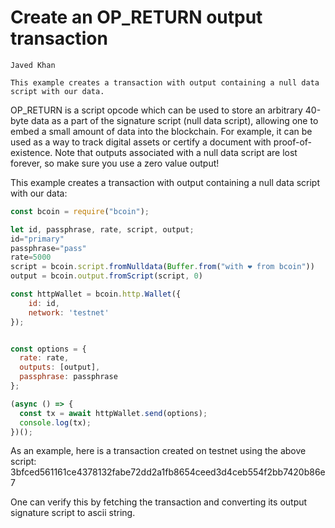 # Create an OP_RETURN output transaction

```post-author
Javed Khan
```
```post-description
This example creates a transaction with output containing a null data script with our data.
```

OP_RETURN is a script opcode which can be used to store an arbitrary 40-byte
data as a part of the signature script (null data script), allowing one to
embed a small amount of data into the blockchain. For example, it can be used
as a way to track digital assets or certify a document with proof-of-existence.
Note that outputs associated with a null data script are lost forever, so make
sure you use a zero value output!

This example creates a transaction with output containing a null data script
with our data:

```javascript
const bcoin = require("bcoin");

let id, passphrase, rate, script, output;
id="primary"
passphrase="pass"
rate=5000
script = bcoin.script.fromNulldata(Buffer.from("with ❤︎ from bcoin"))
output = bcoin.output.fromScript(script, 0)

const httpWallet = bcoin.http.Wallet({
    id: id,
    network: 'testnet'
});


const options = {
  rate: rate,
  outputs: [output],
  passphrase: passphrase
};

(async () => {
  const tx = await httpWallet.send(options);
  console.log(tx);
})();
```

As an example, here is a transaction created on testnet using the above script: 3bfced561161ce4378132fabe72dd2a1fb8654ceed3d4ceb554f2bb7420b86e7

One can verify this by fetching the transaction and converting its output signature script to ascii string.

